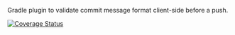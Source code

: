 Gradle plugin to validate commit message format client-side before a push.

[![Coverage Status](https://coveralls.io/repos/github/SteFletcher/gradle-commit-check-plugin/badge.svg?branch=master)](https://coveralls.io/github/SteFletcher/gradle-commit-check-plugin?branch=master)